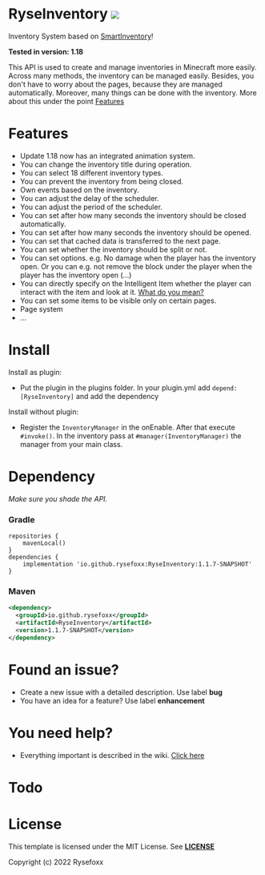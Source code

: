 # RyseInventory ![](https://i.imgur.com/BS3gwxL.png)

Inventory System based on [SmartInventory](https://github.com/MinusKube/SmartInvs)!

__Tested in version: 1.18__

This API is used to create and manage inventories in Minecraft more easily. Across many methods, the inventory can be managed easily. Besides, you don't have to worry about the pages, because they are managed automatically. Moreover, many things can be done with the inventory. More about this under the point [Features](https://github.com/Rysefoxx/RyseInventory#features)

# Features
 - Update 1.18 now has an integrated animation system.
 - You can change the inventory title during operation.
 - You can select 18 different inventory types.
 - You can prevent the inventory from being closed.
 - Own events based on the inventory.
 - You can adjust the delay of the scheduler.
 - You can adjust the period of the scheduler.
 - You can set after how many seconds the inventory should be closed automatically.
 - You can set after how many seconds the inventory should be opened.
 - You can set that cached data is transferred to the next page.
 - You can set whether the inventory should be split or not.
 - You can set options. e.g. No damage when the player has the inventory open. Or you can e.g. not remove the block under the player when the player has the inventory open (...)
 - You can directly specify on the Intelligent Item whether the player can interact with the item and look at it. [What do you mean?](https://github.com/Rysefoxx/RyseInventory/wiki/IntelligentItem)
 - You can set some items to be visible only on certain pages.
 - Page system
 - ...

# Install
Install as plugin:
 - Put the plugin in the plugins folder. In your plugin.yml add `depend: [RyseInventory]` and add the dependency
 
Install without plugin:
 - Register the `InventoryManager` in the onEnable. After that execute `#invoke()`. In the inventory pass at `#manager(InventoryManager)` the manager from your main class.

# Dependency
_Make sure you shade the API._

### Gradle 
```
repositories {
    mavenLocal()
}
dependencies {
    implementation 'io.github.rysefoxx:RyseInventory:1.1.7-SNAPSHOT'
}
```

### Maven
```xml
<dependency>
  <groupId>io.github.rysefoxx</groupId>
  <artifactId>RyseInventory</artifactId>
  <version>1.1.7-SNAPSHOT</version>
</dependency>
```

# Found an issue?
 - Create a new issue with a detailed description. Use label **bug**
 - You have an idea for a feature? Use label **enhancement**

# You need help?
* Everything important is described in the wiki. [Click here](https://github.com/Rysefoxx/RyseInventory/wiki)

# Todo


# License
This template is licensed under the MIT License.
See [**LICENSE**](https://github.com/Rysefoxx/RyseInventory/blob/master/LICENSE)

Copyright (c) 2022 Rysefoxx
